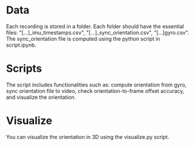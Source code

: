 # Data
Each recording is stored in a folder. Each folder should have the essential files: "[...]_imu_timestamps.csv", "[...]_sync_orientation.csv", "[...]gyro.csv". The sync_orientation file is computed using the python script in script.ipynb.

# Scripts
The script includes functionalities such as: compute orientation from gyro, sync orientation file to video, check orientation-to-frame offset accuracy, and visualize the orientation.

# Visualize
You can visualize the orientation in 3D using the visualize.py script.